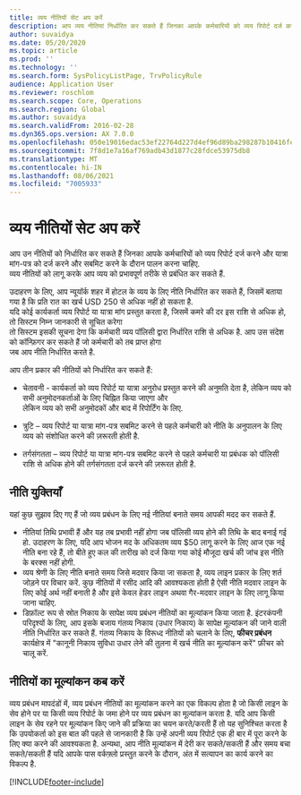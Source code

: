 ```yaml
---
title: व्यय नीतियों सेट अप करें
description: आप व्यय नीतियां निर्धारित कर सकते हैं जिनका आपके कर्मचारियों को व्यय रिपोर्ट दर्ज करने और Microsoft Dynamics 365 Finance में यात्रा आवश्यकताएं दर्ज करने और सबमिट करने के दौरान पालन करना चाहिए.
author: suvaidya
ms.date: 05/20/2020
ms.topic: article
ms.prod: ''
ms.technology: ''
ms.search.form: SysPolicyListPage, TrvPolicyRule
audience: Application User
ms.reviewer: roschlom
ms.search.scope: Core, Operations
ms.search.region: Global
ms.author: suvaidya
ms.search.validFrom: 2016-02-28
ms.dyn365.ops.version: AX 7.0.0
ms.openlocfilehash: 050e19016edac53ef22764d227d4ef96d89ba298287b10416febbb55bb00973a
ms.sourcegitcommit: 7f8d1e7a16af769adb43d1877c28fdce53975db8
ms.translationtype: MT
ms.contentlocale: hi-IN
ms.lasthandoff: 08/06/2021
ms.locfileid: "7005933"
---
```

# <a name="set-up-expense-policies"></a>व्यय नीतियों सेट अप करें

आप उन नीतियों को निर्धारित कर सकते हैं जिनका आपके कर्मचारियों को व्यय रिपोर्ट दर्ज करने और यात्रा मांग-पत्र को दर्ज करने और सबमिट करने के दौरान पालन करना चाहिए.         
व्यय नीतियों को लागू करके आप व्यय को प्रभावपूर्ण तरीके से प्रबंधित कर सकते हैं.         

उदाहरण के लिए, आप न्यूयॉर्क शहर में होटल के व्यय के लिए नीति निर्धारित कर सकते हैं, जिसमें बताया गया है कि प्रति रात का खर्च USD 250 से अधिक नहीं हो सकता है.       
यदि कोई कार्यकर्ता व्यय रिपोर्ट या यात्रा मांग प्रस्तुत करता है, जिसमें कमरे की दर इस राशि से अधिक हो, तो सिस्टम निम्न जानकारी से सूचित करेगा        
तो सिस्टम इसकी सूचना देगा कि कर्मचारी व्यय पॉलिसी द्वारा निर्धारित राशि से अधिक है. आप उस संदेश को कॉन्फ़िगर कर सकते हैं जो कर्मचारी को तब प्राप्त होगा        
जब आप नीति निर्धारित करते है.      
        
आप तीन प्रकार की नीतियों को निर्धारित कर सकते हैं:         
        
- चेतावनी - कार्यकर्ता को व्यय रिपोर्ट या यात्रा अनुरोध प्रस्तुत करने की अनुमति देता है, लेकिन व्यय को सभी अनुमोदनकर्ताओं के लिए चिह्नित किया जाएगा और        
  लेकिन व्यय को सभी अनुमोदकों और बाद में रिपोर्टिंग के लिए.        

- त्रुटि – व्यय रिपोर्ट या यात्रा मांग-पत्र सबमिट करने से पहले कर्मचारी को नीति के अनुपालन के लिए व्यय को संशोधित करने की ज़रूरती होती है.       
 
 - तर्गसंगतता – व्यय रिपोर्ट या यात्रा मांग-पत्र सबमिट करने से पहले कर्मचारी या प्रबंधक को पॉलिसी राशि से अधिक होने की तर्गसंगतता दर्ज करने की ज़रूरत होती है.        

## <a name="policy-tips"></a>नीति युक्तियाँ
यहां कुछ सुझाव दिए गए हैं जो व्यय प्रबंधन के लिए नई नीतियां बनाते समय आपकी मदद कर सकते हैं. 
* नीतियां तिथि प्रभावी हैं और यह तब प्रभावी नहीं होगा जब पॉलिसी व्यय होने की तिथि के बाद बनाई गई हो. उदाहरण के लिए, यदि आप भोजन मद के अधिकतम व्यय $50 लागू करने के लिए आज एक नई नीति बना रहे हैं, तो बीते हुए कल की तारीख को दर्ज किया गया कोई मौजूदा खर्च की जांच इस नीति के बरक्स नहीं होगी.
* व्यय श्रेणी के लिए नीति बनाते समय जिसे मदवार किया जा सकता है, व्यय लाइन प्रकार के लिए शर्त जोड़ने पर विचार करें. कुछ नीतियों में रसीद आदि की आवश्यकता होती है ऐसी नीति मदवार लाइन के लिए कोई अर्थ नहीं बनाती है और इसे केवल हेडर लाइन अथवा गैर-मदवार लाइन के लिए लागू किया जाना चाहिए. 
* डिफ़ॉल्ट रूप से स्रोत निकाय के सापेक्ष व्यय प्रबंधन नीतियों का मूल्यांकन किया जाता है. इंटरकंपनी परिदृश्यों के लिए, आप इसके बजाय गंतव्य निकाय (उधार निकाय) के सापेक्ष मूल्यांकन की जाने वाली नीति निर्धारित कर सकते हैं. गंतव्य निकाय के विरूध्द नीतियों को चलाने के लिए, **फीचर प्रबंधन** कार्यक्षेत्र में "कानूनी निकाय सुविधा उधार लेने की तुलना में खर्च नीति का मूल्यांकन करें" फ़ीचर को चालू करें.

## <a name="when-to-evaluate-policies"></a>नीतियों का मूल्यांकन कब करें

व्यय प्रबंधन मापदंडों में, व्यय प्रबंधन नीतियों का मूल्यांकन करने का एक विकल्प होता है जो किसी लाइन के सेव होने पर या किसी व्यय रिपोर्ट के जमा होने पर व्यय प्रबंधन का मूल्यांकन करता है. यदि आप किसी लाइन के सेव रहने पर मूल्यांकन किए जाने की प्रक्रिया का चयन करते/करती हैं तो यह सुनिश्चित करता है कि उपयोकर्ता को इस बात की पहले से जानकारी है कि उन्हें अपनी व्यय रिपोर्ट एक ही बार में पूरा करने के लिए क्या करने की आवश्यकता है. अन्यथा, आप नीति मूल्यांकन में देरी कर सकते/सकती हैं और समय बचा सकते/सकती हैं यदि आपके पास वर्कफ़्लो प्रस्तुत करने के दौरान, अंत में सत्यापन का कार्य करने का विकल्प है.


[!INCLUDE[footer-include](../includes/footer-banner.md)]